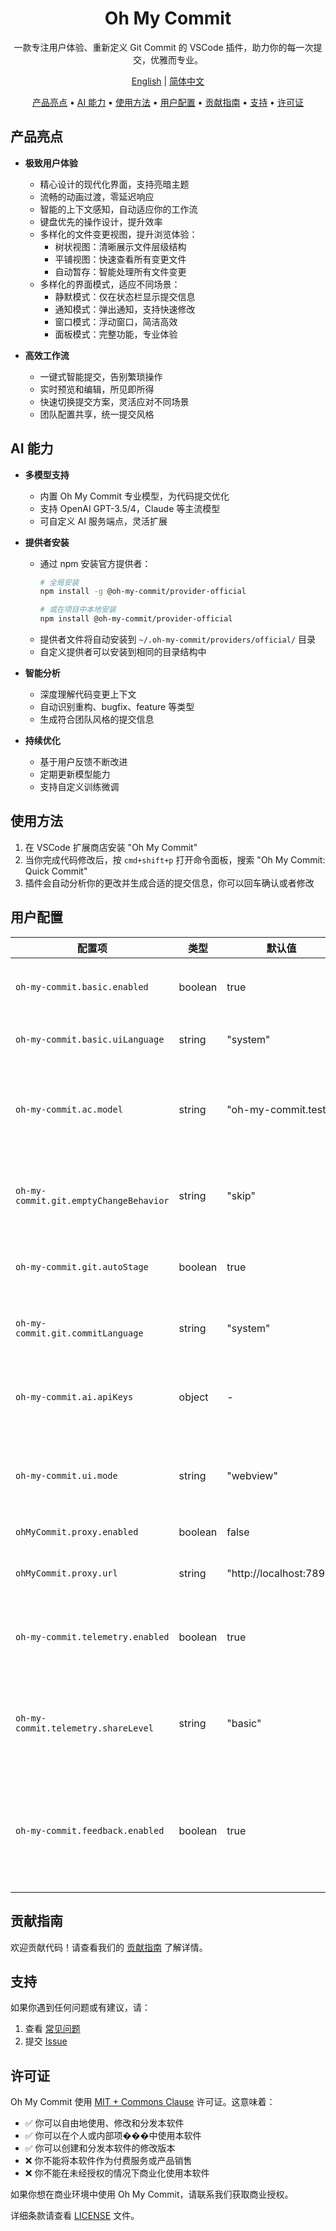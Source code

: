 <div align="center">

# Oh My Commit

一款专注用户体验、重新定义 Git Commit 的 VSCode 插件，助力你的每一次提交，优雅而专业。

[English](./README.md) | [简体中文](./README.zh-CN.md)

<!-- toc -->

[产品亮点](#产品亮点) • [AI 能力](#ai-能力) • [使用方法](#使用方法) • [用户配置](#用户配置) • [贡献指南](#贡献指南) • [支持](#支持) • [许可证](#许可证)

<!-- tocstop -->

</div>

## 产品亮点

- **极致用户体验**

  - 精心设计的现代化界面，支持亮暗主题
  - 流畅的动画过渡，零延迟响应
  - 智能的上下文感知，自动适应你的工作流
  - 键盘优先的操作设计，提升效率
  - 多样化的文件变更视图，提升浏览体验：
    - 树状视图：清晰展示文件层级结构
    - 平铺视图：快速查看所有变更文件
    - 自动暂存：智能处理所有文件变更
  - 多样化的界面模式，适应不同场景：
    - 静默模式：仅在状态栏显示提交信息
    - 通知模式：弹出通知，支持快速修改
    - 窗口模式：浮动窗口，简洁高效
    - 面板模式：完整功能，专业体验

- **高效工作流**
  - 一键式智能提交，告别繁琐操作
  - 实时预览和编辑，所见即所得
  - 快速切换提交方案，灵活应对不同场景
  - 团队配置共享，统一提交风格

## AI 能力

- **多模型支持**

  - 内置 Oh My Commit 专业模型，为代码提交优化
  - 支持 OpenAI GPT-3.5/4，Claude 等主流模型
  - 可自定义 AI 服务端点，灵活扩展

- **提供者安装**

  - 通过 npm 安装官方提供者：
    ```bash
    # 全局安装
    npm install -g @oh-my-commit/provider-official
    
    # 或在项目中本地安装
    npm install @oh-my-commit/provider-official
    ```
  - 提供者文件将自动安装到 `~/.oh-my-commit/providers/official/` 目录
  - 自定义提供者可以安装到相同的目录结构中

- **智能分析**

  - 深度理解代码变更上下文
  - 自动识别重构、bugfix、feature 等类型
  - 生成符合团队风格的提交信息

- **持续优化**
  - 基于用户反馈不断改进
  - 定期更新模型能力
  - 支持自定义训练微调

## 使用方法

1. 在 VSCode 扩展商店安装 "Oh My Commit"
2. 当你完成代码修改后，按 `cmd+shift+p` 打开命令面板，搜索 "Oh My Commit: Quick Commit"
3. 插件会自动分析你的更改并生成合适的提交信息，你可以回车确认或者修改

## 用户配置

| 配置项                                 | 类型    | 默认值              | 说明                                              | 可选值                                                                                                                                                |
| -------------------------------------- | ------- | ------------------- | ------------------------------------------------- | ----------------------------------------------------------------------------------------------------------------------------------------------------- |
| `oh-my-commit.basic.enabled`           | boolean | true                | 是否启用 Oh My Commit                             | `true / false`                                                                                                                                        |
| `oh-my-commit.basic.uiLanguage`        | string  | "system"            | 界面显示语言                                      | • `system`: 跟随系统语言<br>• `zh_CN`: 中文<br>• `en_US`: English                                                                                     |
| `oh-my-commit.ac.model`                | string  | "oh-my-commit.test" | 选择自动提交（AC）服务的供应商与模型              | • `oh-my-commit.test`<br>• `oh-my-commit.balanced`<br>• `oh-my-commit.professional`<br>• `cgop.openai.chatgpt-3.5`<br>• `cgop.openai.chatgpt-4`       |
| `oh-my-commit.git.emptyChangeBehavior` | string  | "skip"              | 当工作区没有文件变更时的行为                      | • `skip`: 跳过空更改，不执行任何操作<br>• `amend`: 修改最��一次提交（git commit --amend）                                                             |
| `oh-my-commit.git.autoStage`           | boolean | true                | 是否自动暂存所有更改                              | `true / false`                                                                                                                                        |
| `oh-my-commit.git.commitLanguage`      | string  | "system"            | Git 提交信息的语言                                | • `system`: 跟随系统语言<br>• `zh_CN`: 中文提交信息<br>• `en_US`: English commit messages                                                             |
| `oh-my-commit.ai.apiKeys`              | object  | -                   | AI 服务提供商的 API 密钥配置                      |                                                                                                                                                       |
| `oh-my-commit.ui.mode`                 | string  | "webview"           | 提交界面模式选择                                  | • `quickInput`: 快速简单：单行输入框快速提交<br>• `webview`: 专业模式：带预览和格式化的完整编辑器                                                     |
| `ohMyCommit.proxy.enabled`             | boolean | false               | 是否启用代理                                      | `true / false`                                                                                                                                        |
| `ohMyCommit.proxy.url`                 | string  | "http://localhost:7890" | 代理服务器地址                                | 任意有效的代理URL（如 "http://localhost:7890"）                                                                                                       |
| `oh-my-commit.telemetry.enabled`       | boolean | true                | 是否启用使用数据收集（匿名）                      | `true / false`                                                                                                                                        |
| `oh-my-commit.telemetry.shareLevel`    | string  | "basic"             | 数据收集级别                                      | • `minimal`: 仅收集基本错误信息<br>• `basic`: 包含功能使用统计和性能数据<br>• `full`: 额外包含 AI 生成结果的质量反馈                                  |
| `oh-my-commit.feedback.enabled`        | boolean | true                | 是否启用用户反馈功能（支持一键创建 GitHub Issue） | `true / false`                                                                                                                                        |

## 贡献指南

欢迎贡献代码！请查看我们的 [贡献指南](CONTRIBUTING.md) 了解详情。

## 支持

如果你遇到任何问题或有建议，请：

1. 查看 [常见问题](docs/guide/faq.md)
2. 提交 [Issue](https://github.com/oh-my-commit/oh-my-commit/issues)

## 许可证

Oh My Commit 使用 [MIT + Commons Clause](./LICENSE) 许可证。这意味着：

- ✅ 你可以自由地使用、修改和分发本软件
- ✅ 你可以在个人或内部项���中使用本软件
- ✅ 你可以创建和分发本软件的修改版本
- ❌ 你不能将本软件作为付费服务或产品销售
- ❌ 你不能在未经授权的情况下商业化使用本软件

如果你想在商业环境中使用 Oh My Commit，请联系我们获取商业授权。

详细条款请查看 [LICENSE](./LICENSE) 文件。

